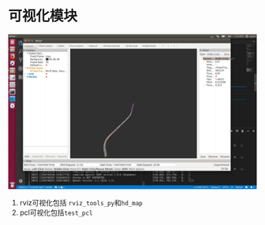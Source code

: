 # 可视化模块

![visualiza_demo](readme/visualiza_demo.png)

1. rviz可视化包括 `rviz_tools_py`和`hd_map`
2. pcl可视化包括`test_pcl`